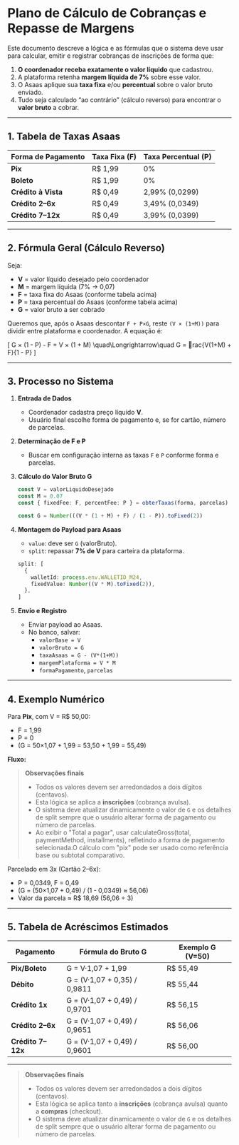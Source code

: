 # Plano de Cálculo de Cobranças e Repasse de Margens

Este documento descreve a lógica e as fórmulas que o sistema deve usar para calcular, emitir e registrar cobranças de inscrições de forma que:

1. **O coordenador receba exatamente o valor líquido** que cadastrou.
2. A plataforma retenha **margem líquida de 7%** sobre esse valor.
3. O Asaas aplique sua **taxa fixa** e/ou **percentual** sobre o valor bruto enviado.
4. Tudo seja calculado “ao contrário” (cálculo reverso) para encontrar o **valor bruto** a cobrar.

---

## 1. Tabela de Taxas Asaas

| Forma de Pagamento  | Taxa Fixa (F) | Taxa Percentual (P) |
| ------------------- | ------------- | ------------------- |
| **Pix**             | R$ 1,99       | 0%                  |
| **Boleto**          | R$ 1,99       | 0%                  |
| **Crédito à Vista** | R$ 0,49       | 2,99% (0,0299)      |
| **Crédito 2–6x**    | R$ 0,49       | 3,49% (0,0349)      |
| **Crédito 7–12x**   | R$ 0,49       | 3,99% (0,0399)      |

---

## 2. Fórmula Geral (Cálculo Reverso)

Seja:

- **V** = valor líquido desejado pelo coordenador
- **M** = margem líquida (7% → 0,07)
- **F** = taxa fixa do Asaas (conforme tabela acima)
- **P** = taxa percentual do Asaas (conforme tabela acima)
- **G** = valor bruto a ser cobrado

Queremos que, após o Asaas descontar `F + P×G`, reste `(V × (1+M))` para dividir entre plataforma e coordenador. A equação é:

\[
G × (1 - P) - F = V × (1 + M)
\quad\Longrightarrow\quad
G = rac{V(1+M) + F}{1 - P}
\]

---

## 3. Processo no Sistema

1. **Entrada de Dados**

   - Coordenador cadastra preço líquido **V**.
   - Usuário final escolhe forma de pagamento e, se for cartão, número de parcelas.

2. **Determinação de F e P**

   - Buscar em configuração interna as taxas `F` e `P` conforme forma e parcelas.

3. **Cálculo do Valor Bruto G**

   ```ts
   const V = valorLiquidoDesejado
   const M = 0.07
   const { fixedFee: F, percentFee: P } = obterTaxas(forma, parcelas)

   const G = Number(((V * (1 + M) + F) / (1 - P)).toFixed(2))
   ```

4. **Montagem do Payload para Asaas**

   - `value`: deve ser `G` (valorBruto).
   - `split`: repassar **7% de V** para carteira da plataforma.

   ```ts
   split: [
     {
       walletId: process.env.WALLETID_M24,
       fixedValue: Number((V * M).toFixed(2)),
     },
   ]
   ```

5. **Envio e Registro**
   - Enviar payload ao Asaas.
   - No banco, salvar:
     - `valorBase = V`
     - `valorBruto = G`
     - `taxaAsaas = G - (V*(1+M))`
     - `margemPlataforma = V * M`
     - `formaPagamento`, `parcelas`

---

## 4. Exemplo Numérico

Para **Pix**, com V = R$ 50,00:

- F = 1,99
- P = 0
- \(G = 50×1,07 + 1,99 = 53,50 + 1,99 = 55,49\)

**Fluxo:**

> **Observações finais**
>
> - Todos os valores devem ser arredondados a dois dígitos (centavos).
> - Esta lógica se aplica a **inscrições** (cobrança avulsa).
> - O sistema deve atualizar dinamicamente o valor de `G` e os detalhes de split sempre que o usuário alterar forma de pagamento ou número de parcelas.
> - Ao exibir o "Total a pagar", usar calculateGross(total, paymentMethod, installments), refletindo a forma de pagamento selecionada.O cálculo com "pix" pode ser usado como referência base ou subtotal comparativo.

Parcelado em 3x (Cartão 2–6x):

- P = 0,0349, F = 0,49
- \(G = (50×1,07 + 0,49) / (1 - 0,0349) ≈ 56,06\)
- Valor da parcela ≈ R$ 18,69 (56,06 ÷ 3)

---

## 5. Tabela de Acréscimos Estimados

| Pagamento         | Fórmula do Bruto G           | Exemplo G (V=50) |
| ----------------- | ---------------------------- | ---------------- |
| **Pix/Boleto**    | G = V·1,07 + 1,99            | R$ 55,49         |
| **Débito**        | G = (V·1,07 + 0,35) / 0,9811 | R$ 55,44         |
| **Crédito 1x**    | G = (V·1,07 + 0,49) / 0,9701 | R$ 56,15         |
| **Crédito 2–6x**  | G = (V·1,07 + 0,49) / 0,9651 | R$ 56,06         |
| **Crédito 7–12x** | G = (V·1,07 + 0,49) / 0,9601 | R$ 56,00         |

---

> **Observações finais**
>
> - Todos os valores devem ser arredondados a dois dígitos (centavos).
> - Esta lógica se aplica tanto a **inscrições** (cobrança avulsa) quanto a **compras** (checkout).
> - O sistema deve atualizar dinamicamente o valor de `G` e os detalhes de split sempre que o usuário alterar forma de pagamento ou número de parcelas.

